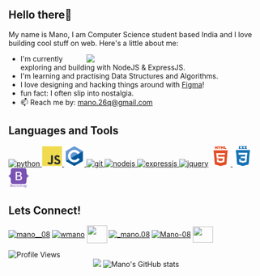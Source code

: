 <!--![mano](https://user-images.githubusercontent.com/95289188/183422369-29bed8ea-b650-4514-91fa-8507fb8ee013.png) 

<div align="center">
    <img alt="Profile Views" src="https://komarev.com/ghpvc/?username=Mano-08&color=orange&label=Profile+Views" />
    <img alt="LinkedIn" src="https://img.shields.io/badge/-Mano-blue?style=flat-square&logo=Linkedin&logoColor=white&link=https://www.linkedin.com/in/wmano/)](https://www.linkedin.com/in/wmano/" />
</div>-->

## Hello there👋


My name is Mano, I am Computer Science student based India and I love building cool stuff on web. Here's a little about me:

<img align="right" width="350" src="https://cdn.dribbble.com/users/3859528/screenshots/9164402/media/730597676ca0663238bb350aed97f848.gif">

- I'm currently exploring and building with NodeJS & ExpressJS.
- I'm learning and practising Data Structures and Algorithms.
- I love designing and hacking things around with <a href="https://www.figma.com/file/qoeuXAfMn3gjpf5b11oMod/My-UI-Designs">Figma</a>!
- fun fact: I often slip into nostalgia.
- 📫 Reach me by: [mano.26q@gmail.com](mailto:mano.26q@gmail.com)

## Languages and Tools

<p align="left"> 
    <a href="https://www.python.org" target="_blank"> <img src="https://upload.wikimedia.org/wikipedia/commons/thumb/c/c3/Python-logo-notext.svg/2048px-Python-logo-notext.svg.png" alt="python" width="40" height="40"/> </a>
    <a href="https://developer.mozilla.org/en-US/docs/Web/JavaScript" target="_blank"> <img src="https://raw.githubusercontent.com/devicons/devicon/master/icons/javascript/javascript-original.svg" alt="JavaScript" width="40" height="40"/> </a>
    <a href="https://www.cprogramming.com/" target="_blank"> <img src="https://raw.githubusercontent.com/devicons/devicon/master/icons/c/c-original.svg" alt="C language" width="40" height="40"/> </a>
    <a href="https://git-scm.com/" target="_blank"> <img src="https://www.vectorlogo.zone/logos/git-scm/git-scm-icon.svg" alt="git" width="40" height="40"/> </a>
    <a href="https://nodejs.org/en/" target="_blank"> <img src="https://user-images.githubusercontent.com/95289188/196027039-62b6387f-9204-46c8-82f3-69aaebee4127.svg" alt="nodejs" width="40" height="40"/> </a>
    <a href="https://expressjs.com/" target="_blank"> <img src="https://user-images.githubusercontent.com/95289188/196027259-6c291730-bde2-4917-a0fc-61b664133361.jpg" alt="expressjs" height="40" /> </a>
    <a href="https://jquery.com/" target="_blank"> <img src="https://user-images.githubusercontent.com/95289188/196027583-ae568c24-4277-4f54-a1e8-d675a6d7f6d0.svg" alt="jquery" height="40" width="40"/></a>
    <a href="https://www.w3.org/html/" target="_blank"> <img src="https://raw.githubusercontent.com/devicons/devicon/master/icons/html5/html5-plain-wordmark.svg" alt="html5" width="40" height="40"/> </a>
    <a href="https://www.w3schools.com/css/" target="_blank"> <img src="https://raw.githubusercontent.com/devicons/devicon/master/icons/css3/css3-plain-wordmark.svg" alt="css3" width="40" height="40"/> </a>
    <a href="https://getbootstrap.com" target="_blank"> <img src="https://raw.githubusercontent.com/devicons/devicon/master/icons/bootstrap/bootstrap-plain-wordmark.svg" alt="bootstrap" width="40" height="40"/> </a>
</p>


## Lets Connect!

<p align="left">
    <a href="https://twitter.com/mano__08" target="blank"><img align="center" src="https://raw.githubusercontent.com/rahuldkjain/github-profile-readme-generator/master/src/images/icons/Social/twitter.svg" alt="mano__08" height="30" width="40" /></a>
    <a href="https://www.linkedin.com/in/wmano" target="blank"><img align="center" src="https://raw.githubusercontent.com/rahuldkjain/github-profile-readme-generator/master/src/images/icons/Social/linked-in-alt.svg" alt="wmano" height="30" width="40" /></a>
    <a href="mailto:mano.26q@gmail.com" target="blank"><img align="center" src="https://user-images.githubusercontent.com/95289188/183304380-42ea1bad-4cd0-479f-87a2-35e1321d3927.svg" height="35" width="40" /></a>
    <a href="https://instagram.com/_mano.08" target="blank"><img align="center" src="https://raw.githubusercontent.com/rahuldkjain/github-profile-readme-generator/master/src/images/icons/Social/instagram.svg" alt="_mano.08" height="30" width="40" /></a>
    <a href="https://leetcode.com/Mano-08" target="blank"><img align="center" src="https://raw.githubusercontent.com/rahuldkjain/github-profile-readme-generator/master/src/images/icons/Social/leet-code.svg" alt="Mano-08" height="30" width="40" /></a>
    <a href="https://discord.gg/Mano(he/him)#3113" target="blank"><img align="center" src="https://raw.githubusercontent.com/rahuldkjain/github-profile-readme-generator/master/src/images/icons/Social/discord.svg" height="32" width="40" /></a>
</p>

<img alt="Profile Views" src="https://komarev.com/ghpvc/?username=Mano-08&color=brightgreen&label=Profile+Views" />

<div align="center">
  <a href="https://holopin.io/mano26"><img src="https://holopin.me/@mano26" /></a>
  <img alt="Mano's GitHub stats" src="https://github-readme-stats.vercel.app/api?username=Mano-08&theme=chartreuse-dark&show_icons=true)](https://github.com/Mano-08/github-readme-stats" />
</div>
